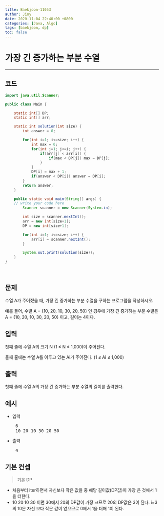 ```yaml
---
title: Baekjoon-11053
author: Jiny
date: 2020-11-04 22:40:00 +0800
categories: [Java, Algo]
tags: [baekjoon, dp]
toc: false
---
```


# **가장 긴 증가하는 부분 수열**
---
## **코드**
```java
import java.util.Scanner;

public class Main {

    static int[] DP;
    static int[] arr;

    static int solution(int size) {
        int answer = 0;

        for(int i=1; i<=size; i++) {
            int max = 0;
            for(int j=1; j<=i; j++) {
                if(arr[j] < arr[i]) {
                    if(max < DP[j]) max = DP[j];
                }
            }
            DP[i] = max + 1;
            if(answer < DP[i]) answer = DP[i];
        }
        return answer;
    }

    public static void main(String[] args) {
	// write your code here
        Scanner scanner = new Scanner(System.in);

        int size = scanner.nextInt();
        arr = new int[size+1];
        DP = new int[size+1];

        for(int i=1; i<=size; i++) {
            arr[i] = scanner.nextInt();
        }

        System.out.print(solution(size));
    }
}

```   
<br/>


## **문제**

수열 A가 주어졌을 때, 가장 긴 증가하는 부분 수열을 구하는 프로그램을 작성하시오.


예를 들어, 수열 A = {10, 20, 10, 30, 20, 50} 인 경우에 가장 긴 증가하는 부분 수열은 A = {10, 20, 10, 30, 20, 50} 이고, 길이는 4이다.

## **입력**

첫째 줄에 수열 A의 크기 N (1 ≤ N ≤ 1,000)이 주어진다.

둘째 줄에는 수열 A를 이루고 있는 Ai가 주어진다. (1 ≤ Ai ≤ 1,000)

## **출력**

첫째 줄에 수열 A의 가장 긴 증가하는 부분 수열의 길이를 출력한다.

## **예시**

- 입력

<pre>
	6
	10 20 10 30 20 50
</pre>

- 출력

<pre>
	4
</pre>

## **기본 컨셉**

> 기본 DP

- 처음부터 iter하면서 자신보다 작은 값들 중 해당 길이값(DP값)이 가장 큰 것에서 1을 더한다.
- 10 20 10 30 이면 30에서 20의 DP값이 가장 크므로 20의 DP값은 3이 된다. i=3의 10은 자신 보다 작은 값이 없으므로 0에서 1을 더해 1이 된다.